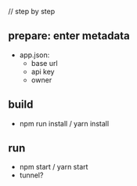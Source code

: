 // step by step

## prepare: enter metadata

- app.json:
  - base url
  - api key
  - owner

## build

- npm run install / yarn install

## run

- npm start / yarn start
- tunnel?
